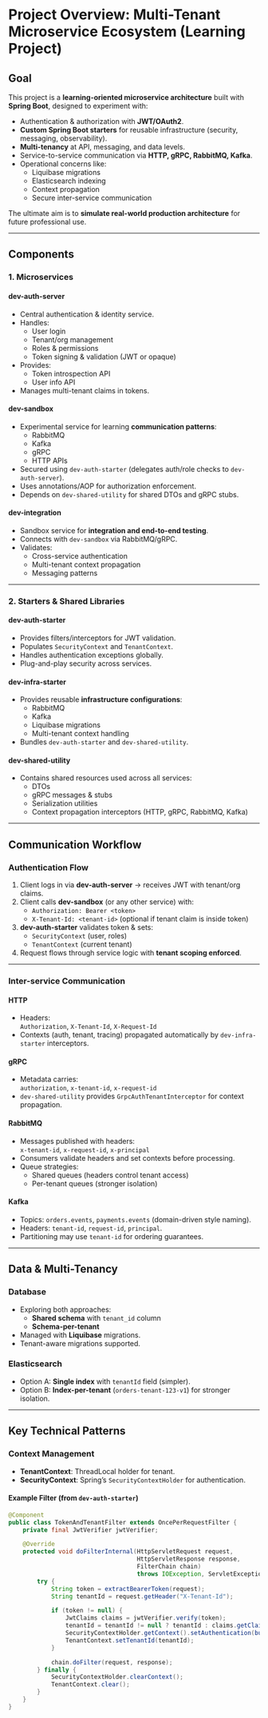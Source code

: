 # Project Overview: Multi-Tenant Microservice Ecosystem (Learning Project)

## Goal
This project is a **learning-oriented microservice architecture** built with **Spring Boot**, designed to experiment with:

- Authentication & authorization with **JWT/OAuth2**.
- **Custom Spring Boot starters** for reusable infrastructure (security, messaging, observability).
- **Multi-tenancy** at API, messaging, and data levels.
- Service-to-service communication via **HTTP, gRPC, RabbitMQ, Kafka**.
- Operational concerns like:
    - Liquibase migrations
    - Elasticsearch indexing
    - Context propagation
    - Secure inter-service communication

The ultimate aim is to **simulate real-world production architecture** for future professional use.

---

## Components

### 1. Microservices

#### **dev-auth-server**
- Central authentication & identity service.
- Handles:
    - User login
    - Tenant/org management
    - Roles & permissions
    - Token signing & validation (JWT or opaque)
- Provides:
    - Token introspection API
    - User info API
- Manages multi-tenant claims in tokens.

#### **dev-sandbox**
- Experimental service for learning **communication patterns**:
    - RabbitMQ
    - Kafka
    - gRPC
    - HTTP APIs
- Secured using `dev-auth-starter` (delegates auth/role checks to `dev-auth-server`).
- Uses annotations/AOP for authorization enforcement.
- Depends on `dev-shared-utility` for shared DTOs and gRPC stubs.

#### **dev-integration**
- Sandbox service for **integration and end-to-end testing**.
- Connects with `dev-sandbox` via RabbitMQ/gRPC.
- Validates:
    - Cross-service authentication
    - Multi-tenant context propagation
    - Messaging patterns

---

### 2. Starters & Shared Libraries

#### **dev-auth-starter**
- Provides filters/interceptors for JWT validation.
- Populates `SecurityContext` and `TenantContext`.
- Handles authentication exceptions globally.
- Plug-and-play security across services.

#### **dev-infra-starter**
- Provides reusable **infrastructure configurations**:
    - RabbitMQ
    - Kafka
    - Liquibase migrations
    - Multi-tenant context handling
- Bundles `dev-auth-starter` and `dev-shared-utility`.

#### **dev-shared-utility**
- Contains shared resources used across all services:
    - DTOs
    - gRPC messages & stubs
    - Serialization utilities
    - Context propagation interceptors (HTTP, gRPC, RabbitMQ, Kafka)

---

## Communication Workflow

### Authentication Flow
1. Client logs in via **dev-auth-server** → receives JWT with tenant/org claims.
2. Client calls **dev-sandbox** (or any other service) with:
    - `Authorization: Bearer <token>`
    - `X-Tenant-Id: <tenant-id>` (optional if tenant claim is inside token)
3. **dev-auth-starter** validates token & sets:
    - `SecurityContext` (user, roles)
    - `TenantContext` (current tenant)
4. Request flows through service logic with **tenant scoping enforced**.

---

### Inter-service Communication

#### HTTP
- Headers:  
  `Authorization`, `X-Tenant-Id`, `X-Request-Id`
- Contexts (auth, tenant, tracing) propagated automatically by `dev-infra-starter` interceptors.

#### gRPC
- Metadata carries:  
  `authorization`, `x-tenant-id`, `x-request-id`
- `dev-shared-utility` provides `GrpcAuthTenantInterceptor` for context propagation.

#### RabbitMQ
- Messages published with headers:  
  `x-tenant-id`, `x-request-id`, `x-principal`
- Consumers validate headers and set contexts before processing.
- Queue strategies:
    - Shared queues (headers control tenant access)
    - Per-tenant queues (stronger isolation)

#### Kafka
- Topics: `orders.events`, `payments.events` (domain-driven style naming).
- Headers: `tenant-id`, `request-id`, `principal`.
- Partitioning may use `tenant-id` for ordering guarantees.

---

## Data & Multi-Tenancy

### Database
- Exploring both approaches:
    - **Shared schema** with `tenant_id` column
    - **Schema-per-tenant**
- Managed with **Liquibase** migrations.
- Tenant-aware migrations supported.

### Elasticsearch
- Option A: **Single index** with `tenantId` field (simpler).
- Option B: **Index-per-tenant** (`orders-tenant-123-v1`) for stronger isolation.

---

## Key Technical Patterns

### Context Management
- **TenantContext**: ThreadLocal holder for tenant.
- **SecurityContext**: Spring’s `SecurityContextHolder` for authentication.

#### Example Filter (from `dev-auth-starter`)
```java
@Component
public class TokenAndTenantFilter extends OncePerRequestFilter {
    private final JwtVerifier jwtVerifier;

    @Override
    protected void doFilterInternal(HttpServletRequest request,
                                    HttpServletResponse response,
                                    FilterChain chain)
                                    throws IOException, ServletException {
        try {
            String token = extractBearerToken(request);
            String tenantId = request.getHeader("X-Tenant-Id");

            if (token != null) {
                JwtClaims claims = jwtVerifier.verify(token);
                tenantId = tenantId != null ? tenantId : claims.getClaim("tenant").asString();
                SecurityContextHolder.getContext().setAuthentication(buildAuth(claims));
                TenantContext.setTenantId(tenantId);
            }

            chain.doFilter(request, response);
        } finally {
            SecurityContextHolder.clearContext();
            TenantContext.clear();
        }
    }
}
